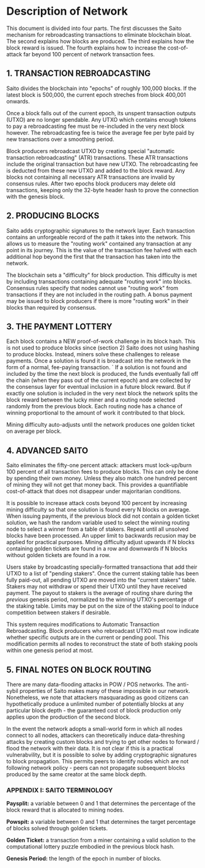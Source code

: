 # Description of Network

This document is divided into four parts. The first discusses the Saito mechanism for rebroadcasting transactions to eliminate blockchain bloat. The second explains how blocks are produced. The third explains how the block reward is issued. The fourth explains how to increase the cost-of-attack far beyond 100 percent of network transaction fees.

## 1. TRANSACTION REBROADCASTING

Saito divides the blockchain into "epochs" of roughly 100,000 blocks. If the latest block is 500,000, the current epoch streches from block 400,001 onwards.

Once a block falls out of the current epoch, its unspent transaction outputs (UTXO) are no longer spendable. Any UTXO which contains enough tokens to pay a rebroadcasting fee must be re-included in the very next block however. The rebroadcasting fee is twice the average fee per byte paid by new transactions over a smoothing period.

Block producers rebroadcast UTXO by creating special "automatic transaction rebroadcasting" (ATR) transactions. These ATR transactions include the original transaction but have new UTXO. The rebroadcasting fee is deducted from these new UTXO and added to the block reward. Any blocks not containing all necessary ATR transactions are invalid by consensus rules. After two epochs block producers may delete old transactions, keeping only the 32-byte header hash to prove the connection with the genesis block.


## 2. PRODUCING BLOCKS

Saito adds cryptographic signatures to the network layer. Each transaction contains an unforgeable record of the path it takes into the network. This allows us to measure the "routing work" contained any transaction at any point in its journey. This is the value of the transaction fee halved with each additional hop beyond the first that the transaction has taken into the network.

The blockchain sets a "difficulty" for block production. This difficulty is met by including transactions containing adequate "routing work" into blocks. Consensus rules specify that nodes cannot use "routing work" from transactions if they are not included in the routing path. A bonus payment may be issued to block producers if there is more "routing work" in their blocks than required by consensus.


## 3. THE PAYMENT LOTTERY

Each block contains a NEW proof-of-work challenge in its block hash. This is not used to produce blocks since (section 2) Saito does not using hashing to produce blocks. Instead, miners solve these challenges to release payments. Once a solution is found it is broadcast into the network in the form of a normal, fee-paying transaction.
`
If a solution is not found and included by the time the next block is produced, the funds eventually fall off the chain (when they pass out of the current epoch) and are collected by the consensus layer for eventual inclusion in a future block reward. But if exactly one solution is included in the very next block the network splits the block reward between the lucky miner and a routing node selected randomly from the previous block. Each routing node has a chance of winning proportional to the amount of work it contributed to that block. 

Mining difficulty auto-adjusts until the network produces one golden ticket on average per block. 



## 4. ADVANCED SAITO

Saito eliminates the fifty-one percent attack: attackers must lock-up/burn 100 percent of all transaction fees to produce blocks. This can only be done by spending their own money. Unless they also match one hundred percent of mining they will not get that money back. This provides a quantifiable cost-of-attack that does not disappear under majoritarian conditions.

It is possible to increase attack costs beyond 100 percent by increasing mining difficulty so that one solution is found every N blocks on average. When issuing payments, if the previous block did not contain a golden ticket solution, we hash the random variable used to select the winning routing node to select a winner from a table of stakers. Repeat until all unsolved blocks have been processed. An upper limit to backwards recusion may be applied for practical purposes. Mining difficulty adjust upwards if N blocks containing golden tickets are found in a row and downwards if N blocks without golden tickets are found in a row. 

Users stake by broadcasting specially-formatted transactiona that add their UTXO to a list of "pending stakers". Once the current staking table has been fully paid-out, all pending UTXO are moved into the "current stakers" table. Stakers may not withdraw or spend their UTXO until they have received payment. The payout to stakers is the average of routing share during the *previous* genesis period, normalized to the winning UTXO's percentage of the staking table. Limits may be put on the size of the staking pool to induce competition between stakers if desirable.

This system requires modifications to Automatic Transaction Rebroadcasting. Block producers who rebroadcast UTXO must now indicate whether specific outputs are in the current or pending pool. This modification permits all nodes to reconstruct the state of both staking pools within one genesis period at most.



## 5. FINAL NOTES ON BLOCK ROUTING

There are many data-flooding attacks in POW / POS networks. The anti-sybil properties of Saito makes many of these impossible in our network. Nonetheless, we note that attackers masquarading as good citizens can hypothetically produce a unlimited number of potentially blocks at any particular block depth - the guaranteed cost of block production only applies upon the production of the second block.

In the event the network adopts a small-world form in which all nodes connect to all nodes, attackers can theoretically induce data-threshing attacks by creating custom blocks and trying to get other nodes to forward / flood the network with their data. It is not clear if this is a practical vulnerabvility, but it is possible to solve by adding cryptographic signatures to block propagation. This permits peers to identify nodes which are not following network policy - peers can not propagate subsequent blocks produced by the same creator at the same block depth.


### APPENDIX I: SAITO TERMINOLOGY

**Paysplit:** a variable between 0 and 1 that determines the percentage of the block reward that is allocated to mining nodes.

**Powspit:** a variable between 0 and 1 that determines the target percentage of blocks solved through golden tickets.

**Golden Ticket:** a transaction from a miner containing a valid solution to the computational lottery puzzle embodied in the previous block hash.

**Genesis Period:** the length of the epoch in number of blocks.


